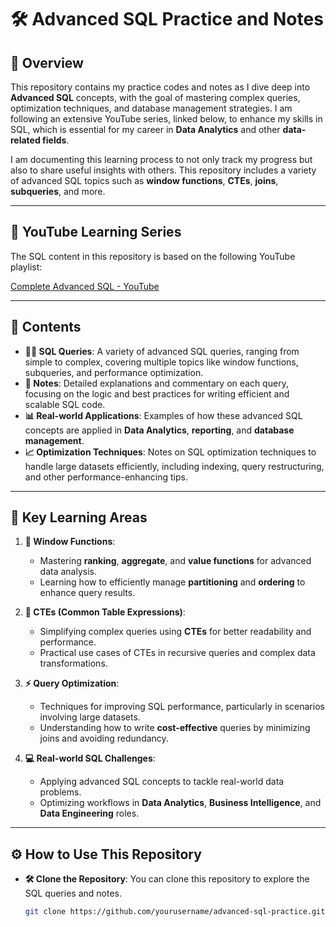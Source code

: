 # 🛠️ Advanced SQL Practice and Notes

## 📝 Overview

This repository contains my practice codes and notes as I dive deep into **Advanced SQL** concepts, with the goal of mastering complex queries, optimization techniques, and database management strategies. I am following an extensive YouTube series, linked below, to enhance my skills in SQL, which is essential for my career in **Data Analytics** and other **data-related fields**.

I am documenting this learning process to not only track my progress but also to share useful insights with others. This repository includes a variety of advanced SQL topics such as **window functions**, **CTEs**, **joins**, **subqueries**, and more.

---

## 🎥 YouTube Learning Series

The SQL content in this repository is based on the following YouTube playlist:

[Complete Advanced SQL - YouTube](https://www.youtube.com/watch?v=mXW7JHJM34k&list=PPSV)

---

## 📂 Contents

- **🧑‍💻 SQL Queries**: A variety of advanced SQL queries, ranging from simple to complex, covering multiple topics like window functions, subqueries, and performance optimization.
- **📝 Notes**: Detailed explanations and commentary on each query, focusing on the logic and best practices for writing efficient and scalable SQL code.
- **📊 Real-world Applications**: Examples of how these advanced SQL concepts are applied in **Data Analytics**, **reporting**, and **database management**.
- **📈 Optimization Techniques**: Notes on SQL optimization techniques to handle large datasets efficiently, including indexing, query restructuring, and other performance-enhancing tips.

---

## 🚀 Key Learning Areas

1. **📅 Window Functions**:
   - Mastering **ranking**, **aggregate**, and **value functions** for advanced data analysis.
   - Learning how to efficiently manage **partitioning** and **ordering** to enhance query results.

2. **🔄 CTEs (Common Table Expressions)**:
   - Simplifying complex queries using **CTEs** for better readability and performance.
   - Practical use cases of CTEs in recursive queries and complex data transformations.

3. **⚡ Query Optimization**:
   - Techniques for improving SQL performance, particularly in scenarios involving large datasets.
   - Understanding how to write **cost-effective** queries by minimizing joins and avoiding redundancy.

4. **💻 Real-world SQL Challenges**:
   - Applying advanced SQL concepts to tackle real-world data problems.
   - Optimizing workflows in **Data Analytics**, **Business Intelligence**, and **Data Engineering** roles.

---

## ⚙️ How to Use This Repository

- **🛠 Clone the Repository**: You can clone this repository to explore the SQL queries and notes.

  ```bash
  git clone https://github.com/yourusername/advanced-sql-practice.git

